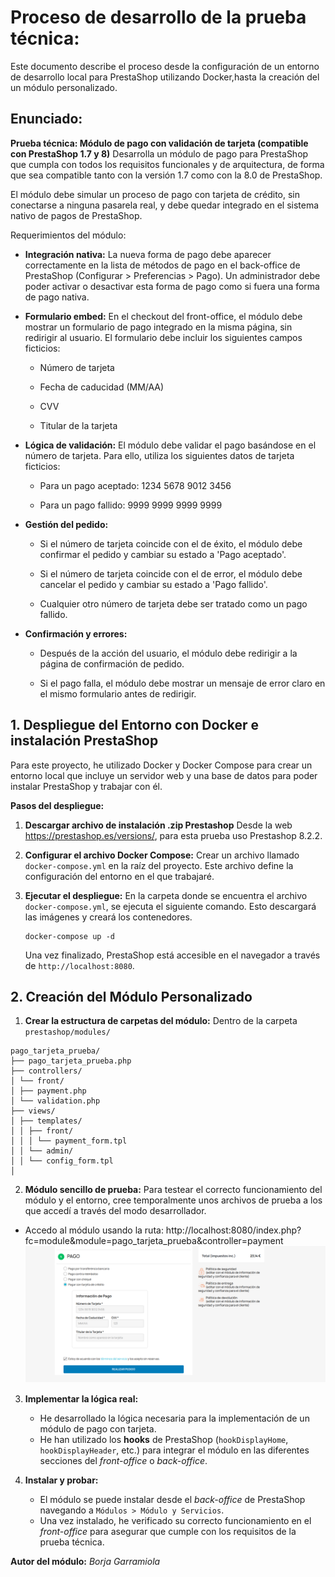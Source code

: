 # Proceso de desarrollo de la prueba técnica:

Este documento describe el proceso desde la configuración de un entorno de desarrollo local para PrestaShop utilizando Docker,hasta la creación del un módulo personalizado.

## Enunciado:

**Prueba técnica: Módulo de pago con validación de tarjeta (compatible con PrestaShop 1.7 y 8)**
Desarrolla un módulo de pago para PrestaShop que cumpla con todos los requisitos funcionales y de arquitectura, de forma que sea compatible tanto con la versión 1.7 como con la 8.0 de PrestaShop.

El módulo debe simular un proceso de pago con tarjeta de crédito, sin conectarse a ninguna pasarela real, y debe quedar integrado en el sistema nativo de pagos de PrestaShop.

Requerimientos del módulo:

- **Integración nativa:** La nueva forma de pago debe aparecer correctamente en la lista de métodos de pago en el back-office de PrestaShop (Configurar > Preferencias > Pago). Un administrador debe poder activar o desactivar esta forma de pago como si fuera una forma de pago nativa.

- **Formulario embed:** En el checkout del front-office, el módulo debe mostrar un formulario de pago integrado en la misma página, sin redirigir al usuario. El formulario debe incluir los siguientes campos ficticios:

  - Número de tarjeta

  - Fecha de caducidad (MM/AA)

  - CVV

  - Titular de la tarjeta

- **Lógica de validación:** El módulo debe validar el pago basándose en el número de tarjeta. Para ello, utiliza los siguientes datos de tarjeta ficticios:

  - Para un pago aceptado: 1234 5678 9012 3456

  - Para un pago fallido: 9999 9999 9999 9999

- **Gestión del pedido:**

  - Si el número de tarjeta coincide con el de éxito, el módulo debe confirmar el pedido y cambiar su estado a 'Pago aceptado'.

  - Si el número de tarjeta coincide con el de error, el módulo debe cancelar el pedido y cambiar su estado a 'Pago fallido'.

  - Cualquier otro número de tarjeta debe ser tratado como un pago fallido.

- **Confirmación y errores:**

  - Después de la acción del usuario, el módulo debe redirigir a la página de confirmación de pedido.

  - Si el pago falla, el módulo debe mostrar un mensaje de error claro en el mismo formulario antes de redirigir.

## 1. Despliegue del Entorno con Docker e instalación PrestaShop

Para este proyecto, he utilizado Docker y Docker Compose para crear un entorno local que incluye un servidor web y una base de datos para poder instalar PrestaShop y trabajar con él.

**Pasos del despliegue:**

1.  **Descargar archivo de instalación .zip Prestashop**
    Desde la web https://prestashop.es/versions/, para esta prueba uso Prestashop 8.2.2.

2.  **Configurar el archivo Docker Compose:** Crear un archivo llamado `docker-compose.yml` en la raíz del proyecto. Este archivo define la configuración del entorno en el que trabajaré.

3.  **Ejecutar el despliegue:** En la carpeta donde se encuentra el archivo `docker-compose.yml`, se ejecuta el siguiente comando. Esto descargará las imágenes y creará los contenedores.
    ```
    docker-compose up -d
    ```
    Una vez finalizado, PrestaShop está accesible en el navegador a través de `http://localhost:8080`.

## 2. Creación del Módulo Personalizado

1.  **Crear la estructura de carpetas del módulo:** Dentro de la carpeta `prestashop/modules/`

```
pago_tarjeta_prueba/
├── pago_tarjeta_prueba.php
├── controllers/
│ └── front/
│ ├── payment.php
│ └── validation.php
├── views/
│ ├── templates/
│ │ ├── front/
│ │ │ └── payment_form.tpl
│ │ └── admin/
│ │ └── config_form.tpl
│
```

2.  **Módulo sencillo de prueba:** Para testear el correcto funcionamiento del módulo y el entorno, cree temporalmente unos archivos de prueba a los que accedí a través del modo desarrollador.

- Accedo al módulo usando la ruta:
  http://localhost:8080/index.php?fc=module&module=pago_tarjeta_prueba&controller=payment
  ![alt text](image.png)

3. **Implementar la lógica real:**

   - He desarrollado la lógica necesaria para la implementación de un módulo de pago con tarjeta.
   - He han utilizado los **hooks** de PrestaShop (`hookDisplayHome`, `hookDisplayHeader`, etc.) para integrar el módulo en las diferentes secciones del _front-office_ o _back-office_.

4. **Instalar y probar:**
   - El módulo se puede instalar desde el _back-office_ de PrestaShop navegando a `Módulos > Módulo y Servicios`.
   - Una vez instalado, he verificado su correcto funcionamiento en el _front-office_ para asegurar que cumple con los requisitos de la prueba técnica.

**Autor del módulo:**
_Borja Garramiola_
